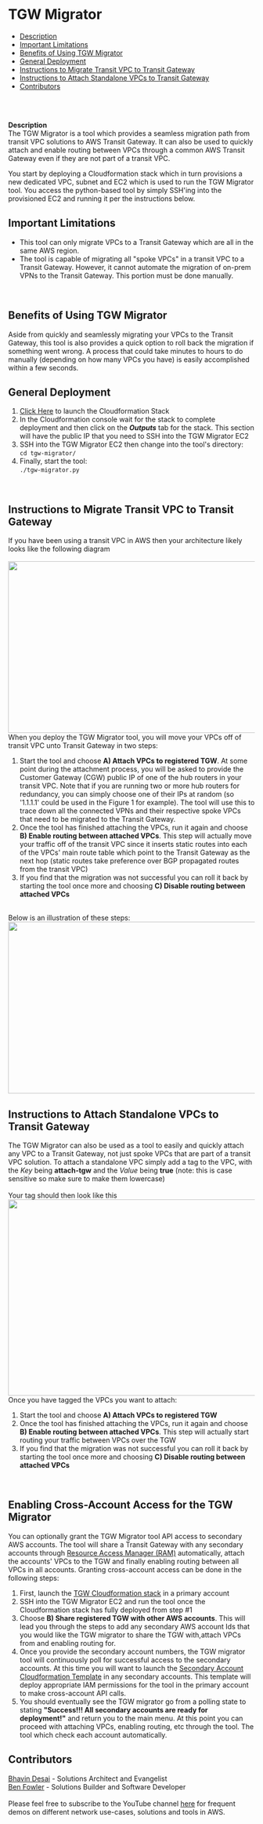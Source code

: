 # TGW Migrator

- [Description](#description)
- [Important Limitations](#limitations)
- [Benefits of Using TGW Migrator](#benefits)
- [General Deployment](#deployment)
- [Instructions to Migrate Transit VPC to Transit Gateway](#transitvpc)
- [Instructions to Attach Standalone VPCs to Transit Gateway](#taggedvpc)
- [Contributors](#contributors)
<br>

<br>
<a name="description"></a>

<b>Description</b><br>
The TGW Migrator is a tool which provides a seamless migration path from transit VPC solutions to AWS Transit Gateway. It can also be used to quickly attach and enable routing between VPCs through a common AWS Transit Gateway even if they are not part of a transit VPC.

You start by deploying a Cloudformation stack which in turn provisions a new dedicated VPC, subnet and EC2 which is used to run the TGW Migrator tool. You access the python-based tool by simply SSH'ing into the provisioned EC2 and running it per the instructions below.
<br>
<a name="limitations"></a>

## Important Limitations<br>
- This tool can only migrate VPCs to a Transit Gateway which are all in the same AWS region.
- The tool is capable of migrating all "spoke VPCs" in a transit VPC to a Transit Gateway. However, it cannot automate the migration of on-prem VPNs to the Transit Gateway. This portion must be done manually.
<br>
<a name="benefits"></a>

## Benefits of Using TGW Migrator<br>
Aside from quickly and seamlessly migrating your VPCs to the Transit Gateway, this tool is also provides a quick option to roll back the migration if something went wrong. A process that could take minutes to hours to do manually (depending on how many VPCs you have) is easily accomplished within a few seconds.
<br>
<a name="deployment">
  
## General Deployment
<ol>
  <li> <a href="https://console.aws.amazon.com/cloudformation/home?#/stacks/new?stackName=TGW-Migrator&templateURL=https://s3.amazonaws.com/secure-options/tgw-migrator-cf.json">Click Here</a> to launch the Cloudformation Stack
  </li> 
  <li>
    In the Cloudformation console wait for the stack to complete deployment and then click on the <b><i>Outputs</i></b> tab for the stack. This section will have the public IP that you need to SSH into the TGW Migrator EC2
  </li>
  <li>
    SSH into the TGW Migrator EC2 then change into the tool's directory:<br>
    <code>cd tgw-migrator/</code>
  </li>
  <li>
    Finally, start the tool:<br>
    <code>./tgw-migrator.py</code>
  </li>
 </ol>
 <br>
  <a name="transitvpc"></a>
  
 ## Instructions to Migrate Transit VPC to Transit Gateway<br>
 If you have been using a transit VPC in AWS then your architecture likely looks like the following diagram<br>
 <br>
 <img src="https://github.com/secureoptions/transit-gateway-migrator/raw/master/Illustrations/Figure1.PNG" align="center" width="700" height="350"/>
 <br>
 When you deploy the TGW Migrator tool, you will move your VPCs off of transit VPC unto Transit Gateway in two steps:
 <ol>
  <li> Start the tool and choose <b>A) Attach VPCs to registered TGW</b>. At some point during the attachment process, you will be asked to provide the Customer Gateway (CGW) public IP of one of the hub routers in your transit VPC. Note that if you are running two or more hub routers for redundancy, you can simply choose one of their IPs at random (so '1.1.1.1' could be used in the Figure 1 for example). The tool will use this to trace down all the connected VPNs and their respective spoke VPCs that need to be migrated to the Transit Gateway.
  <li> Once the tool has finished attaching the VPCs, run it again and choose <b>B) Enable routing between attached VPCs</b>. This step will actually move your traffic off of the transit VPC since it inserts static routes into each of the VPCs' main route table which point to the Transit Gateway as the next hop (static routes take preference over BGP propagated routes from the transit VPC)</li>
  <li> If you find that the migration was not successful you can roll it back by starting the tool once more and choosing <b>C) Disable routing between attached VPCs</b></li>
  </ol>
 <br>
 Below is an illustration of these steps:
 <img src="https://github.com/secureoptions/transit-gateway-migrator/raw/master/Illustrations/Figure2.PNG" align="center" width="700" height="350"/>
 <br>
  <a name="taggedvpc"></a>
  
## Instructions to Attach Standalone VPCs to Transit Gateway
The TGW Migrator can also be used as a tool to easily and quickly attach any VPC to a Transit Gateway, not just spoke VPCs that are part of a transit VPC solution. To attach a standalone VPC simply add a tag to the VPC, with the <i>Key</i> being <b>attach-tgw</b> and the <i>Value</i> being <b>true</b> (note: this is case sensitive so make sure to make them lowercase)
<br>
<br>
Your tag should then look like this<br>
 <img src="https://github.com/secureoptions/transit-gateway-migrator/raw/master/Illustrations/Figure3.PNG" align="center" width="700" height="400"/>
<br>
Once you have tagged the VPCs you want to attach:
<ol>
  <li>Start the tool and choose <b>A) Attach VPCs to registered TGW</b></li>
  <li>Once the tool has finished attaching the VPCs, run it again and choose <b>B) Enable routing between attached VPCs</b>. This step will actually start routing your traffic between VPCs over the TGW</li>
  <li> If you find that the migration was not successful you can roll it back by starting the tool once more and choosing <b>C) Disable routing between attached VPCs</b></li>
  </ol>
<br>
<a name="contributors"></a>

## Enabling Cross-Account Access for the TGW Migrator
You can optionally grant the TGW Migrator tool API access to secondary AWS accounts. The tool will share a Transit Gateway with any secondary accounts through <a href="https://docs.aws.amazon.com/ram/latest/userguide/what-is.html">Resource Access Manager (RAM)</a> automatically, attach the accounts' VPCs to the TGW and finally enabling routing between all VPCs in all accounts. Granting cross-account access can be done in the following steps:
<ol>
  <li>First, launch the <a href="https://console.aws.amazon.com/cloudformation/home?#/stacks/new?stackName=TGW-Migrator&templateURL=https://s3.amazonaws.com/secure-options/tgw-migrator-cf.json">TGW Cloudformation stack</a> in a primary account</li>
  <li>SSH into the TGW Migrator EC2 and run the tool once the Cloudformation stack has fully deployed from step #1</li>
  <li>Choose <b>B) Share registered TGW with other AWS accounts</b>. This will lead you through the steps to add any secondary AWS account Ids that you would like the TGW migrator to share the TGW with,attach VPCs from and enabling routing for.</li>
  <li>Once you provide the secondary account numbers, the TGW migrator tool will continuously poll for successful access to the secondary accounts. At this time you will want to launch the <a href="https://console.aws.amazon.com/cloudformation/home?#/stacks/new?stackName=Secondary-Account-Role-For-Migrator&templateURL=https://s3.amazonaws.com/secure-options/secondary-account-tgw-migrator.json">Secondary Account Cloudformation Template</a> in any secondary accounts. This template will deploy appropriate IAM permissions for the tool in the primary account to make cross-account API calls.</li>
  <li>You should eventually see the TGW migrator go from a polling state to stating <b>"Success!!! All secondary accounts are ready for deployment!"</b> and return you to the main menu. At this point you can proceed with attaching VPCs, enabling routing, etc through the tool. The tool which check each account automatically.</li>
 </ol>

## Contributors
<a href="https://www.linkedin.com/in/bhavin-desai"/>Bhavin Desai</a> - Solutions Architect and Evangelist<br>
<a href="https://www.linkedin.com/in/fowlerbenjamin/">Ben Fowler</a> - Solutions Builder and Software Developer
<br>
<br>
Please feel free to subscribe to the YouTube channel <a href="https://www.youtube.com/channel/UCQ5TipUHtc2LKLVEvCkzCvg">here</a> for frequent demos on different network use-cases, solutions and tools in AWS.
